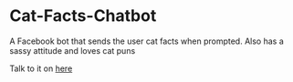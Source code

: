 # Cat-Facts-Chatbot
A Facebook bot that sends the user cat facts when prompted. Also has a sassy attitude and loves cat puns

Talk to it on [here](https://www.facebook.com/Cat-Facts-Bot-1537899319849708/?fref=ts)
